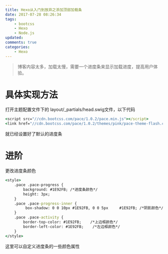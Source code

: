 ```yaml
---
title: Hexo从入门到放弃之添加顶部加载条
date: 2017-07-28 08:26:34
tags: 
	- bootcss
	- Hexo
	- Node.js
updated:
comments: true
categories: 
	- Hexo
---
```

> 博客内容太多，加载太慢，需要一个进度条来显示加载进度，提高用户体验。

<!--more-->

# 具体实现方法

打开主题配置文件下的 layout/_partials/head.swig文件，以下代码
```cmd
<script src="//cdn.bootcss.com/pace/1.0.2/pace.min.js"></script>
<link href="//cdn.bootcss.com/pace/1.0.2/themes/pink/pace-theme-flash.css" rel="stylesheet">
```
就已经设置好了默认的进度条
# 进阶
更改进度条颜色
```cmd
<style>
    .pace .pace-progress {
        background: #1E92FB; /*进度条颜色*/
        height: 3px;
    }
    .pace .pace-progress-inner {
         box-shadow: 0 0 10px #1E92FB, 0 0 5px     #1E92FB; /*阴影颜色*/
    }
    .pace .pace-activity {
        border-top-color: #1E92FB;    /*上边框颜色*/
        border-left-color: #1E92FB;    /*左边框颜色*/
    }
</style>
```
这里可以自定义进度条的一些颜色属性